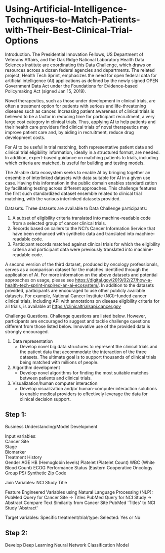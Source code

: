 # Using-Artificial-Intelligence-Techniques-to-Match-Patients-with-Their-Best-Clinical-Trial-Options

Introduction.
The Presidential Innovation Fellows, US Department of Veterans Affairs, and the Oak Ridge
National Laboratory Health Data Sciences Institute are coordinating this Data Challenge, which
draws on resources across a dozen federal agencies and departments. The related project, Health
Tech Sprint, emphasizes the need for open federal data for artificial intelligence (AI) applications
as defined by the newly signed OPEN Government Data Act under the Foundations for
Evidence-based Policymaking Act (signed Jan 15, 2019).

Novel therapeutics, such as those under development in clinical trials, are often a treatment
option for patients with serious and life-threatening diseases such as cancer. Increasing patient
awareness of clinical trials is believed to be a factor in reducing time for participant recruitment,
a very large cost category in clinical trials. Thus, applying AI to help patients and their health
care providers find clinical trials of novel therapeutics may improve patient care and, by aiding
in recruitment, reduce drug development costs.

For AI to be useful in trial matching, both representative patient data and clinical trial eligibility
information, ideally in a structured format, are needed. In addition, expert-based guidance on
matching patients to trials, including which criteria are matched, is useful for building and testing
models.

The AI-able data ecosystem seeks to enable AI by bringing together an ensemble of interlinked
datasets with data suitable for AI in a given use case. Having this information in the public
domain enables standardization by facilitating testing across different approaches. This challenge
features the first such standardized dataset ensemble related to clinical trial matching, with the
various interlinked datasets provided.

Datasets.
Three datasets are available to Data Challenge participants:
1. A subset of eligibility criteria translated into machine-readable code from a selected
group of cancer clinical trials.
2. Records based on callers to the NCI’s Cancer Information Service that have been
enhanced with synthetic data and translated into machine-readable code.
3. Participant records matched against clinical trials for which the eligibility criteria and
participant data were previously translated into machine-readable code.

A second version of the third dataset, produced by oncology professionals, serves as a comparison dataset for the matches identified through the application of AI.
For more information on the above datasets and potential approaches on usage, please see https://digital.gov/2019/02/27/how-a-health-tech-sprint-inspired-an-ai-ecosystem/.
In addition to the datasets provided, participants are encouraged to use other publicly available datasets. For example, National Cancer Institute (NCI)-funded cancer clinical trials, including API with annotations on disease eligibility criteria for all trials, is available at https://clinicaltrialsapi.cancer.gov

Challenge Questions.
Challenge questions are listed below. However, participants are encouraged to suggest and tackle challenge questions different from those listed below. Innovative use of the provided data is strongly encouraged.
1. Data representation
    * Develop novel big data structures to represent the clinical trials and the patient data that accommodate the interaction of the three datasets. The ultimate goal is to support thousands of clinical trials being matched with millions of people.
2. Algorithm development
    * Develop novel algorithms for finding the most suitable matches between patients and clinical trials.
3. Visualization/human computer interaction
    * Develop visualization and/or human-computer interaction solutions to enable medical providers to effectively leverage the data for clinical decision support.
    
## Step 1:
Business Understanding/Model Development

Input variables: \
Cancer Site   \
Stage   \
Biomarker   \
Treatment History  \
Gender
AGE
HB (Hemoglobin levels)
Platelet (Platelet Count)
WBC (White Blood Count)
ECOG Performance Status (Eastern Cooperative Oncology Group PS)
Synthetic Zip Code

Join Variables:
NCI Study Title

Feature Engineered Variables using Natural Language Processing (NLP):
PubMed Query for Cancer Site -> Titles
PubMed Query for NCI Study -> Abstract
Compare Text Similarity from Cancer Site PubMed 'Titles' to NCI Study 'Abstract'

Target variables:
Specific treatment/trial/type: Selected: Yes or No

## Step 2:
Develop Deep Learning Neural Network Classification Model



